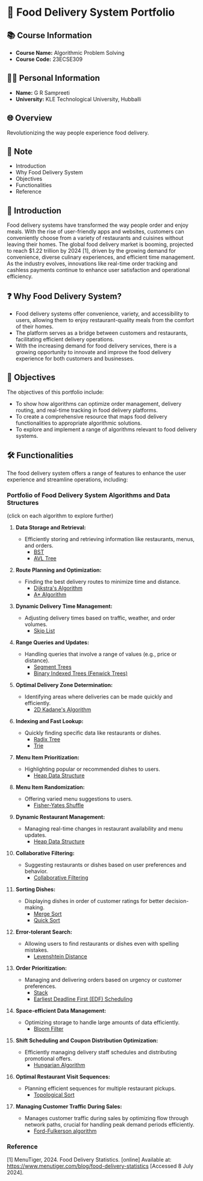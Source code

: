 # 🍔 Food Delivery System Portfolio

## 📚 Course Information
- **Course Name:** Algorithmic Problem Solving
- **Course Code:** 23ECSE309

## 👩‍🎓 Personal Information
- **Name:** G R Sampreeti
- **University:** KLE Technological University, Hubballi

## 🌐 Overview
Revolutionizing the way people experience food delivery.

## 📝 Note
- Introduction
- Why Food Delivery System
- Objectives
- Functionalities
- Reference


## 🚀 Introduction
Food delivery systems have transformed the way people order and enjoy meals. With the rise of user-friendly apps and websites, customers can conveniently choose from a variety of restaurants and cuisines without leaving their homes. The global food delivery market is booming, projected to reach $1.22 trillion by 2024 [1], driven by the growing demand for convenience, diverse culinary experiences, and efficient time management. As the industry evolves, innovations like real-time order tracking and cashless payments continue to enhance user satisfaction and operational efficiency.

## ❓ Why Food Delivery System?
- Food delivery systems offer convenience, variety, and accessibility to users, allowing them to enjoy restaurant-quality meals from the comfort of their homes.
- The platform serves as a bridge between customers and restaurants, facilitating efficient delivery operations.
- With the increasing demand for food delivery services, there is a growing opportunity to innovate and improve the food delivery experience for both customers and businesses.

## 🎯 Objectives
The objectives of this portfolio include:

- To show how algorithms can optimize order management, delivery routing, and real-time tracking in food delivery platforms.
- To create a comprehensive resource that maps food delivery functionalities to appropriate algorithmic solutions.
- To explore and implement a range of algorithms relevant to food delivery systems.

## 🛠️ Functionalities

The food delivery system offers a range of features to enhance the user experience and streamline operations, including:

### Portfolio of Food Delivery System Algorithms and Data Structures
(click on each algorithm to explore further)

1. **Data Storage and Retrieval:**
   - Efficiently storing and retrieving information like restaurants, menus, and orders.
     - [BST](https://grsampreeti.github.io/Food-Delivery-System.github.io/Binary_Search_Tree)
     - [AVL Tree](https://grsampreeti.github.io/Food-Delivery-System.github.io/AVL_Tree)

2. **Route Planning and Optimization:**
   - Finding the best delivery routes to minimize time and distance.
     - [Dijkstra's Algorithm](https://grsampreeti.github.io/Food-Delivery-System.github.io/Dijkstra)
     - [A* Algorithm](https://grsampreeti.github.io/Food-Delivery-System.github.io/A_start_Algorithm)

3. **Dynamic Delivery Time Management:**
   - Adjusting delivery times based on traffic, weather, and order volumes.
     - [Skip List](https://grsampreeti.github.io/Food-Delivery-System.github.io/Skip_list)

4. **Range Queries and Updates:**
   - Handling queries that involve a range of values (e.g., price or distance).
     - [Segment Trees](https://grsampreeti.github.io/Food-Delivery-System.github.io/Segment%20Trees)
     - [Binary Indexed Trees (Fenwick Trees)](https://grsampreeti.github.io/Food-Delivery-System.github.io/BIT)

5. **Optimal Delivery Zone Determination:**
   - Identifying areas where deliveries can be made quickly and efficiently.
     - [2D Kadane's Algorithm](https://grsampreeti.github.io/Food-Delivery-System.github.io/kadane)

6. **Indexing and Fast Lookup:**
   - Quickly finding specific data like restaurants or dishes.
     - [Radix Tree](https://grsampreeti.github.io/Food-Delivery-System.github.io/radix)
     - [Trie](https://grsampreeti.github.io/Food-Delivery-System.github.io/trie)
       
7. **Menu Item Prioritization:**
   - Highlighting popular or recommended dishes to users.
     - [Heap Data Structure](https://grsampreeti.github.io/Food-Delivery-System.github.io/Heap)

8. **Menu Item Randomization:**
   - Offering varied menu suggestions to users.
     - [Fisher-Yates Shuffle](https://grsampreeti.github.io/Food-Delivery-System.github.io/Fisher-Yates%20Shuffle)

9. **Dynamic Restaurant Management:**
   - Managing real-time changes in restaurant availability and menu updates.
     - [Heap Data Structure](https://grsampreeti.github.io/Food-Delivery-System.github.io/Heap)

10. **Collaborative Filtering:**
    - Suggesting restaurants or dishes based on user preferences and behavior.
      - [Collaborative Filtering](https://grsampreeti.github.io/Food-Delivery-System.github.io/collaborative_filtering)

11. **Sorting Dishes:**
    - Displaying dishes in order of customer ratings for better decision-making.
      - [Merge Sort](https://grsampreeti.github.io/Food-Delivery-System.github.io/merge_sort)
      - [Quick Sort](https://grsampreeti.github.io/Food-Delivery-System.github.io/Quick)

12. **Error-tolerant Search:**
    - Allowing users to find restaurants or dishes even with spelling mistakes.
      - [Levenshtein Distance](https://grsampreeti.github.io/Food-Delivery-System.github.io/Levenshtein%20Distance)

13. **Order Prioritization:**
    - Managing and delivering orders based on urgency or customer preferences.
      - [Stack](https://grsampreeti.github.io/Food-Delivery-System.github.io/Stack)
      - [Earliest Deadline First (EDF) Scheduling](https://github.com/jabezwinston/Earliest_Deadline_First)

14. **Space-efficient Data Management:**
    - Optimizing storage to handle large amounts of data efficiently.
      - [Bloom Filter](https://grsampreeti.github.io/Food-Delivery-System.github.io/Bloom_filter)

15. **Shift Scheduling and Coupon Distribution Optimization:**
    - Efficiently managing delivery staff schedules and distributing promotional offers.
      - [Hungarian Algorithm](https://grsampreeti.github.io/Food-Delivery-System.github.io/Hungarian%20Algorithm)

16. **Optimal Restaurant Visit Sequences:**
    - Planning efficient sequences for multiple restaurant pickups.
      - [Topological Sort](https://grsampreeti.github.io/Food-Delivery-System.github.io/Topological_sort)
     
17. **Managing Customer Traffic During Sales:**
    - Manages customer traffic during sales by optimizing flow through network paths, crucial for handling peak demand periods efficiently.
      - [Ford-Fulkerson algorithm](https://grsampreeti.github.io/Food-Delivery-System.github.io/Ford-Fulkerson)


    
### Reference

[1] MenuTiger, 2024. Food Delivery Statistics. [online] Available at: https://www.menutiger.com/blog/food-delivery-statistics [Accessed 8 July 2024].



